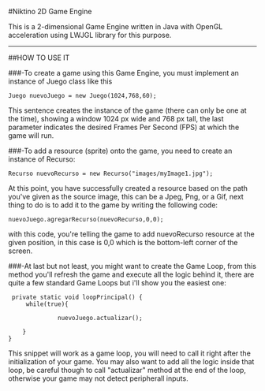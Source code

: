 #Niktino 2D Game Engine

This is a 2-dimensional Game Engine written in Java with OpenGL acceleration using LWJGL library for this purpose.

------------------------

##HOW TO USE IT

###-To create a game using this Game Engine, you must implement an instance of Juego class like this

	Juego nuevoJuego = new Juego(1024,768,60);

This sentence creates the instance of the game (there can only be one at the time), showing a window 1024 px wide and 768 px tall, the last parameter indicates the desired Frames Per Second (FPS) at which the game will run.

###-To add a resource (sprite) onto the game, you need to create an instance of Recurso:

	Recurso nuevoRecurso = new Recurso("images/myImage1.jpg");

At this point, you have successfully created a resource based on the path you've given as the source image, this can be a Jpeg, Png, or a Gif, next thing to do is to add it to the game by writing the following code:

	nuevoJuego.agregarRecurso(nuevoRecurso,0,0);

with this code, you're telling the game to add nuevoRecurso resource at the given position, in this case is 0,0 which is the bottom-left corner of the screen.

###-At last but not least, you might want to create the Game Loop, from this method you'll refresh the game and execute all the logic behind it, there are quite a few standard Game Loops but i'll show you the easiest one:

	 private static void loopPrincipal() {
         while(true){
        
                  nuevoJuego.actualizar();
               
        }
    }


This snippet will work as a game loop, you will need to call it right after the initialization of your game. You may also want to add all the logic inside that loop, be careful though to call "actualizar" method at the end of the loop, otherwise your game may not detect peripherall inputs.